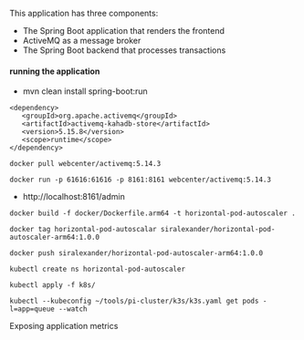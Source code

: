This application has three components:

- The Spring Boot application that renders the frontend
- ActiveMQ as a message broker
- The Spring Boot backend that processes transactions


#### running the application

- mvn clean install spring-boot:run

```
<dependency>
   <groupId>org.apache.activemq</groupId>
   <artifactId>activemq-kahadb-store</artifactId>
   <version>5.15.8</version>
   <scope>runtime</scope>
</dependency>
```

```
docker pull webcenter/activemq:5.14.3

docker run -p 61616:61616 -p 8161:8161 webcenter/activemq:5.14.3
```

- http://localhost:8161/admin

```shell
docker build -f docker/Dockerfile.arm64 -t horizontal-pod-autoscaler .
```

```shell
docker tag horizontal-pod-autoscalar siralexander/horizontal-pod-autoscaler-arm64:1.0.0
```

```shell
docker push siralexander/horizontal-pod-autoscaler-arm64:1.0.0
```

```shell
kubectl create ns horizontal-pod-autoscaler
```
```shell
kubectl apply -f k8s/
```

```shell
kubectl --kubeconfig ~/tools/pi-cluster/k3s/k3s.yaml get pods -l=app=queue --watch
```

Exposing application metrics